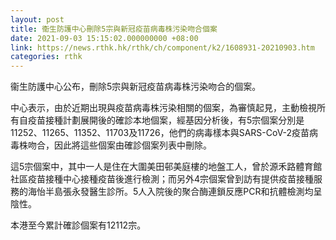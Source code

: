 ```yaml
---
layout: post
title: 衞生防護中心刪除5宗與新冠疫苗病毒株污染吻合個案
date: 2021-09-03 15:15:02.000000000 +08:00
link: https://news.rthk.hk/rthk/ch/component/k2/1608931-20210903.htm
categories: rthk
---
```


衞生防護中心公布，刪除5宗與新冠疫苗病毒株污染吻合的個案。

中心表示，由於近期出現與疫苗病毒株污染相關的個案，為審慎起見，主動檢視所有自疫苗接種計劃展開後的確診本地個案，經基因分析後，有5宗個案分別是11252、11265、11352、11703及11726，他們的病毒樣本與SARS-CoV-2疫苗病毒株吻合，因此將這些個案由確診個案列表中刪除。

這5宗個案中，其中一人是住在大圍美田邨美庭樓的地盤工人，曾於源禾路體育館社區疫苗接種中心接種疫苗後進行檢測；而另外4宗個案曾到訪有提供疫苗接種服務的海怡半島張永發醫生診所。5人入院後的聚合酶連鎖反應PCR和抗體檢測均呈陰性。

本港至今累計確診個案有12112宗。

